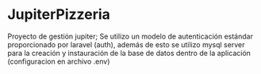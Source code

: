 # JupiterPizzeria
Proyecto de gestión jupiter; Se utilizo un modelo de autenticación estándar proporcionado por laravel (auth), además de esto se utilizo mysql server para la creación y instauración de la base de datos dentro de la aplicación (configuracion en archivo .env)
